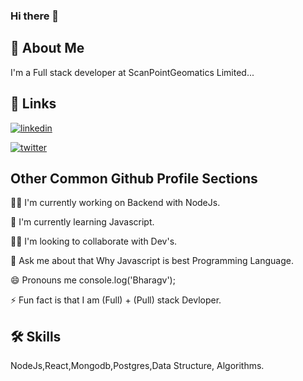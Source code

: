 ### Hi there 👋

## 🚀 About Me
I'm a Full stack developer at ScanPointGeomatics Limited...


## 🔗 Links
[![linkedin](https://img.shields.io/badge/linkedin-0A66C2?style=for-the-badge&logo=linkedin&logoColor=white)](https://www.linkedin.com/in/bhargav-vanra-088ba51a0/)

[![twitter](https://img.shields.io/badge/twitter-1DA1F2?style=for-the-badge&logo=twitter&logoColor=white)](https://twitter.com/vanrabhargav)


## Other Common Github Profile Sections

👩‍💻 I'm currently working on Backend with NodeJs.

🧠 I'm currently learning Javascript.

👯‍♀️ I'm looking to collaborate with Dev's.

💬 Ask me about that Why Javascript is best Programming Language.

😄 Pronouns me console.log('Bharagv');

⚡️ Fun fact is that I am (Full) + (Pull) stack Devloper.


## 🛠 Skills
NodeJs,React,Mongodb,Postgres,Data Structure, Algorithms.

